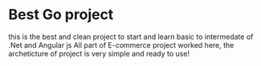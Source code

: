 # Best Go project
this is the best and clean project to start and learn basic to intermedate of .Net and Angular js
All part of E-commerce project worked here, the archeticture of project is very simple and ready to use!
